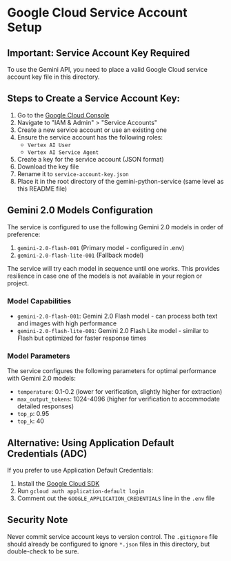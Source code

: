 # Google Cloud Service Account Setup

## Important: Service Account Key Required

To use the Gemini API, you need to place a valid Google Cloud service account key file in this directory.

## Steps to Create a Service Account Key:

1. Go to the [Google Cloud Console](https://console.cloud.google.com/)
2. Navigate to "IAM & Admin" > "Service Accounts"
3. Create a new service account or use an existing one
4. Ensure the service account has the following roles:
   - `Vertex AI User`
   - `Vertex AI Service Agent`
5. Create a key for the service account (JSON format)
6. Download the key file
7. Rename it to `service-account-key.json`
8. Place it in the root directory of the gemini-python-service (same level as this README file)

## Gemini 2.0 Models Configuration

The service is configured to use the following Gemini 2.0 models in order of preference:

1. `gemini-2.0-flash-001` (Primary model - configured in .env)
2. `gemini-2.0-flash-lite-001` (Fallback model)

The service will try each model in sequence until one works. This provides resilience in case one of the models is not available in your region or project.

### Model Capabilities

- `gemini-2.0-flash-001`: Gemini 2.0 Flash model - can process both text and images with high performance
- `gemini-2.0-flash-lite-001`: Gemini 2.0 Flash Lite model - similar to Flash but optimized for faster response times

### Model Parameters

The service configures the following parameters for optimal performance with Gemini 2.0 models:

- `temperature`: 0.1-0.2 (lower for verification, slightly higher for extraction)
- `max_output_tokens`: 1024-4096 (higher for verification to accommodate detailed responses)
- `top_p`: 0.95
- `top_k`: 40

## Alternative: Using Application Default Credentials (ADC)

If you prefer to use Application Default Credentials:

1. Install the [Google Cloud SDK](https://cloud.google.com/sdk/docs/install)
2. Run `gcloud auth application-default login`
3. Comment out the `GOOGLE_APPLICATION_CREDENTIALS` line in the `.env` file

## Security Note

Never commit service account keys to version control. The `.gitignore` file should already be configured to ignore `*.json` files in this directory, but double-check to be sure.
